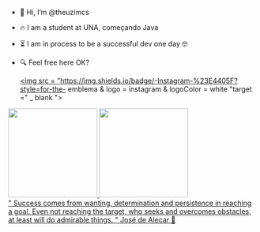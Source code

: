 - 👋 Hi, I’m @theuzimcs

- 🔥 I am a student at UNA, começando Java

- ⏳ I am in process to be a successful dev one day 🤓

- 🔍 Feel free here OK? 

  <a href="https://instagram.com/theuzimv" target="_blank"> <img src = "https://img.shields.io/badge/-Instagram-%23E4405F?style=for-the- emblema & logo = instagram & logoColor = white "target =" _ blank "> </a>

 <div>
   <a href="https://github.com/theuzimcs"> 
<img height = "180em" src = "https://github-readme-stats.vercel.app/api?username=theuzimcs&show_icons=true&theme=dracula&include_all_commits=true&count_private=true" />
  <img height = "180em" src = "https://github-readme-stats.vercel.app/api/top-langs/?username=theuzimcs&layout=compact&langs_count=7&theme=dracula" />
</div>
"
Success comes from wanting, determination and persistence in reaching a goal. Even not reaching the target, who seeks and overcomes obstacles, at least will do admirable things. "  José de Alecar 
🧐

